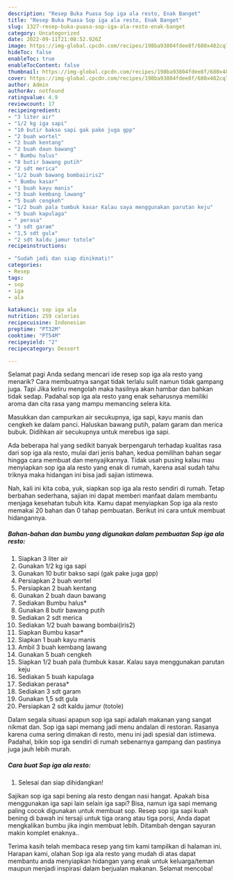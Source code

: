 ```yaml
---
description: "Resep Buka Puasa Sop iga ala resto, Enak Banget"
title: "Resep Buka Puasa Sop iga ala resto, Enak Banget"
slug: 1327-resep-buka-puasa-sop-iga-ala-resto-enak-banget
category: Uncategorized
date: 2022-09-11T21:08:52.926Z
image: https://img-global.cpcdn.com/recipes/198ba93804fdee8f/680x482cq70/sop-iga-ala-resto-foto-resep-utama.jpg
hideToc: false
enableToc: true
enableTocContent: false
thumbnail: https://img-global.cpcdn.com/recipes/198ba93804fdee8f/680x482cq70/sop-iga-ala-resto-foto-resep-utama.jpg
cover: https://img-global.cpcdn.com/recipes/198ba93804fdee8f/680x482cq70/sop-iga-ala-resto-foto-resep-utama.jpg
author: Admin
authorAv: notfound
ratingvalue: 4.9
reviewcount: 17
recipeingredient:
- "3 liter air"
- "1/2 kg iga sapi"
- "10 butir bakso sapi gak pake juga gpp"
- "2 buah wortel"
- "2 buah kentang"
- "2 buah daun bawang"
- " Bumbu halus"
- "8 butir bawang putih"
- "2 sdt merica"
- "1/2 buah bawang bombaiiris2"
- " Bumbu kasar"
- "1 buah kayu manis"
- "3 buah kembang lawang"
- "5 buah cengkeh"
- "1/2 buah pala tumbuk kasar Kalau saya menggunakan parutan keju"
- "5 buah kapulaga"
- " perasa"
- "3 sdt garam"
- "1,5 sdt gula"
- "2 sdt kaldu jamur totole"
recipeinstructions:

- "Sudah jadi dan siap dinikmati!"
categories:
- Resep
tags:
- sop
- iga
- ala

katakunci: sop iga ala 
nutrition: 259 calories
recipecuisine: Indonesian
preptime: "PT32M"
cooktime: "PT54M"
recipeyield: "2"
recipecategory: Dessert

---
```



Selamat pagi Anda sedang mencari ide resep sop iga ala resto yang menarik? Cara membuatnya sangat tidak terlalu sulit namun tidak gampang juga. Tapi Jika keliru mengolah maka hasilnya akan hambar dan bahkan tidak sedap. Padahal sop iga ala resto yang enak seharusnya memiliki aroma dan cita rasa yang mampu memancing selera kita.


Masukkan dan campurkan air secukupnya, iga sapi, kayu manis dan cengkeh ke dalam panci. Haluskan bawang putih, palam garam dan merica bubuk. Didihkan air secukupnya untuk merebus iga sapi.

Ada beberapa hal yang sedikit banyak berpengaruh terhadap kualitas rasa dari sop iga ala resto, mulai dari jenis bahan, kedua pemilihan bahan segar hingga cara membuat dan menyajikannya. Tidak usah pusing kalau mau menyiapkan sop iga ala resto yang enak di rumah, karena asal sudah tahu triknya maka hidangan ini bisa jadi sajian istimewa.


Nah, kali ini kita coba, yuk, siapkan sop iga ala resto sendiri di rumah. Tetap berbahan sederhana, sajian ini dapat memberi manfaat dalam membantu menjaga kesehatan tubuh kita. Kamu dapat menyiapkan Sop iga ala resto memakai 20 bahan dan 0 tahap pembuatan. Berikut ini cara untuk membuat hidangannya.

<!--inarticleads1-->

##### Bahan-bahan dan bumbu yang digunakan dalam pembuatan Sop iga ala resto:

1. Siapkan 3 liter air
1. Gunakan 1/2 kg iga sapi
1. Gunakan 10 butir bakso sapi (gak pake juga gpp)
1. Persiapkan 2 buah wortel
1. Persiapkan 2 buah kentang
1. Gunakan 2 buah daun bawang
1. Sediakan  Bumbu halus*
1. Gunakan 8 butir bawang putih
1. Sediakan 2 sdt merica
1. Sediakan 1/2 buah bawang bombai(iris2)
1. Siapkan  Bumbu kasar*
1. Siapkan 1 buah kayu manis
1. Ambil 3 buah kembang lawang
1. Gunakan 5 buah cengkeh
1. Siapkan 1/2 buah pala (tumbuk kasar. Kalau saya menggunakan parutan keju
1. Sediakan 5 buah kapulaga
1. Sediakan  perasa*
1. Sediakan 3 sdt garam
1. Gunakan 1,5 sdt gula
1. Persiapkan 2 sdt kaldu jamur (totole)


Dalam segala situasi apapun sop iga sapi adalah makanan yang sangat nikmat dan. Sop iga sapi memang jadi menu andalan di restoran. Rasanya karena cuma sering dimakan di resto, menu ini jadi spesial dan istimewa. Padahal, bikin sop iga sendiri di rumah sebenarnya gampang dan pastinya juga jauh lebih murah. 

<!--inarticleads2-->

##### Cara buat Sop iga ala resto:


1. Selesai dan siap dihidangkan!

Sajikan sop iga sapi bening ala resto dengan nasi hangat. Apakah bisa menggunakan iga sapi lain selain iga sapi? Bisa, namun iga sapi memang paling cocok digunakan untuk membuat sop. Resep sop iga sapi kuah bening di bawah ini tersaji untuk tiga orang atau tiga porsi, Anda dapat mengkalikan bumbu jika ingin membuat lebih. Ditambah dengan sayuran makin komplet enaknya.. 

Terima kasih telah membaca resep yang tim kami tampilkan di halaman ini. Harapan kami, olahan Sop iga ala resto yang mudah di atas dapat membantu anda menyiapkan hidangan yang enak untuk keluarga/teman maupun menjadi inspirasi dalam berjualan makanan. Selamat mencoba!
